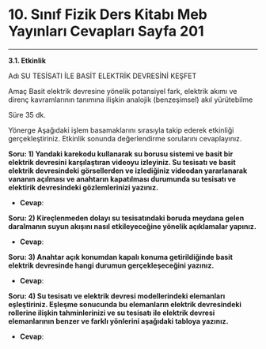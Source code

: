 # 10. Sınıf Fizik Ders Kitabı Meb Yayınları Cevapları Sayfa 201

---

**3.1. Etkinlik**

Adı SU TESİSATI İLE BASİT ELEKTRİK DEVRESİNİ KEŞFET

 Amaç Basit elektrik devresine yönelik potansiyel fark, elektrik akımı ve direnç kavramlarının tanımına ilişkin analojik (benzeşimsel) akıl yürütebilme

 Süre 35 dk.

 Yönerge Aşağıdaki işlem basamaklarını sırasıyla takip ederek etkinliği gerçekleştiriniz. Etkinlik sonunda değerlendirme sorularını cevaplayınız.

**Soru: 1) Yandaki karekodu kullanarak su borusu sistemi ve basit bir elektrik devresini karşılaştıran videoyu izleyiniz. Su tesisatı ve basit elektrik devresindeki görsellerden ve izlediğiniz videodan yararlanarak vananın açılması ve anahtarın kapatılması durumunda su tesisatı ve elektirik devresindeki gözlemlerinizi yazınız.**

-   **Cevap**:

**Soru: 2) Kireçlenmeden dolayı su tesisatındaki boruda meydana gelen daralmanın suyun akışını nasıl etkileyeceğine yönelik açıklamalar yapınız.**

-   **Cevap**:

**Soru: 3) Anahtar açık konumdan kapalı konuma getirildiğinde basit elektrik devresinde hangi durumun gerçekleşeceğini yazınız.**

-   **Cevap**:

**Soru: 4) Su tesisatı ve elektrik devresi modellerindeki elemanları eşleştiriniz. Eşleşme sonucunda bu elemanların elektrik devresindeki rollerine ilişkin tahminlerinizi ve su tesisatı ile elektrik devresi elemanlarının benzer ve farklı yönlerini aşağıdaki tabloya yazınız.**

-   **Cevap**: